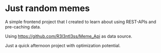 # Just random memes

A simple frontend project that I created to learn about using REST-APIs and pre-caching data.

Using https://github.com/R3l3ntl3ss/Meme_Api as data source.    

Just a quick afternoon project with optimization potential.
